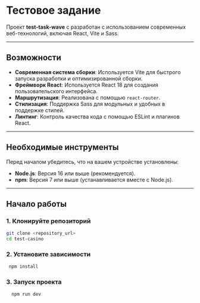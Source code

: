 # Тестовое задание

Проект **test-task-wave** с  разработан с использованием современных веб-технологий, включая React, Vite и Sass.

---

## Возможности

- **Современная система сборки**: Используется Vite для быстрого запуска разработки и оптимизированной сборки.
- **Фреймворк React**: Используется React 18 для создания пользовательского интерфейса.
- **Маршрутизация**: Реализована с помощью `react-router`.
- **Стилизация**: Поддержка Sass для модульных и удобных в поддержке стилей.
- **Линтинг**: Контроль качества кода с помощью ESLint и плагинов React.

---

## Необходимые инструменты

Перед началом убедитесь, что на вашем устройстве установлены:
- **Node.js**: Версия 16 или выше (рекомендуется).  
- **npm**: Версия 7 или выше (устанавливается вместе с Node.js).

---

## Начало работы

### 1. Клонируйте репозиторий
```bash
git clone <repository_url>
cd test-casino
``` 

### 2. Установите зависимости
```bash
 npm install
```

### 3. Запуск проекта
```bash
  npm run dev
```